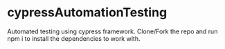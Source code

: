 # cypressAutomationTesting
Automated testing using cypress framework.
Clone/Fork the repo and run npm i to install the 
dependencies to work with.
